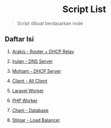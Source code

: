 <div align=center>

# Script List

</div>

> Script dibuat berdasarkan node

## Daftar Isi

1. [Arakis - Router + DHCP Relay](./Arakis.md)

2. [Irulan - DNS Server](./Irulan.md)

3. [Mohiam - DHCP Server](./Mohiam.md)

4. [Client - All Client](./Client.md)

5. [Laravel Worker](./Laravel.md)

6. [PHP Worker](./PHP.md)

7. [Chani - Database](./Chani.md)

8. [Stilgar - Load Balancer](./Stilgar.md)
